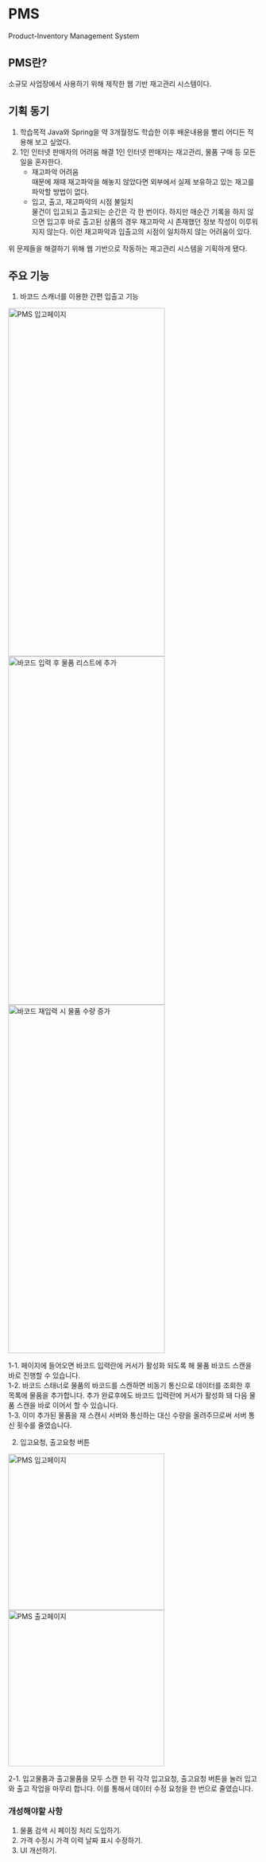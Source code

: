 # PMS
Product-Inventory Management System
## PMS란?
소규모 사업장에서 사용하기 위해 제작한 웹 기반 재고관리 시스템이다.

## 기획 동기
1. 학습목적
   Java와 Spring을 약 3개월정도 학습한 이후 배운내용을 빨리 어디든 적용해 보고 싶었다.
2. 1인 인터넷 판매자의 어려움 해결
   1인 인터넷 판매자는 재고관리, 물품 구매 등 모든 일을 혼자한다.
   - 재고파악 어려움<br>
     때문에 재때 재고파악을 해놓지 않았다면 외부에서 실제 보유하고 있는 재고를 파악할 방법이 없다.
   - 입고, 출고, 재고파악의 시점 불일치<br>
     물건이 입고되고 출고되는 순간은 각 한 번이다. 하지만 매순간 기록을 하지 않으면 입고후 바로 출고된 상품의 경우 재고파악 시 존재했던 정보 작성이 이루워 지지 않는다. 이런 재고파악과 입출고의 시점이 일치하지 않는 어려움이 있다.
      
위 문제들을 해결하기 위해 웹 기반으로 작동하는 재고관리 시스템을 기획하게 됐다.

## 주요 기능
1. 바코드 스캐너를 이용한 간편 입출고 기능
<img width="315" height ="700" alt="PMS 입고페이지" src="https://github.com/figulr/PMS.FeniksKrylo/assets/66729342/3c17c1c2-f97d-4b7a-aa5f-0f17da512144">
<img width="315" height ="700" alt="바코드 입력 후 물품 리스트에 추가" src="https://github.com/figulr/PMS.FeniksKrylo/assets/66729342/0201dc77-7e7c-41ea-a98a-f8e843ed6879">
<img width="315" height ="700" alt="바코드 재입력 시 물품 수량 증가" src="https://github.com/figulr/PMS.FeniksKrylo/assets/66729342/c8c66949-3e02-4fe9-a517-069f051b971c">

1-1. 페이지에 들어오면 바코드 입력란에 커서가 활성화 되도록 해 물품 바코드 스캔을 바로 진행할 수 있습니다.<br>
1-2. 바코드 스태너로 물품의 바코드를 스캔하면 비동기 통신으로 데이터를 조회한 후 목록에 물품을 추가합니다. 추가 완료후에도 바코드 입력란에 커서가 활성화 돼 다음 물품 스캔을 바로 이어서 할 수 있습니다.<br>
1-3. 이미 추가된 물품을 재 스캔시 서버와 통신하는 대신 수량을 올려주므로써 서버 통신 횟수를 줄였습니다.<br>


2. 입고요청, 출고요청 버튼
<img width="314" alt="PMS 입고페이지" src="https://github.com/figulr/PMS.FeniksKrylo/assets/66729342/3c17c1c2-f97d-4b7a-aa5f-0f17da512144">
<img width="314" alt="PMS 출고페이지" src="https://github.com/figulr/PMS.FeniksKrylo/assets/66729342/18c16c99-5f14-4a3a-9d8f-71cd529f4053">

2-1. 입고물품과 출고물품을 모두 스캔 한 뒤 각각 입고요청, 출고요청 버튼을 눌러 입고와 출고 작업을 마무리 합니다. 이를 통해서 데이터 수정 요청을 한 번으로 줄였습니다.<br>

### 개성해야할 사항
1. 물품 검색 시 페이징 처리 도입하기.
2. 가격 수정시 가격 이력 날짜 표시 수정하기.
3. UI 개선하기.
